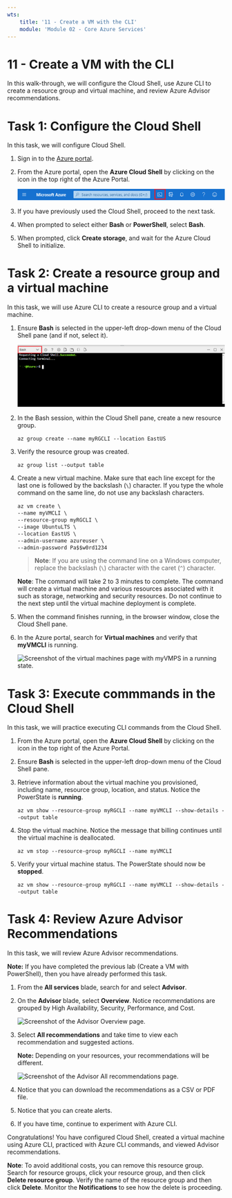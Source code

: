 ```yaml
---
wts:
    title: '11 - Create a VM with the CLI'
    module: 'Module 02 - Core Azure Services'
---
```

# 11 - Create a VM with the CLI

In this walk-through, we will configure the Cloud Shell, use Azure CLI to create a resource group and virtual machine, and review Azure Advisor recommendations. 

# Task 1: Configure the Cloud Shell

In this task, we will configure Cloud Shell. 

1. Sign in to the [Azure portal](https://portal.azure.com).

2. From the Azure portal, open the **Azure Cloud Shell** by clicking on the icon in the top right of the Azure Portal.

    ![Screenshot of Azure Portal Azure Cloud Shell icon.](../images/1002.png)

3. If you have previously used the Cloud Shell, proceed to the next task. 

4. When prompted to select either **Bash** or **PowerShell**, select **Bash**. 

5. When prompted, click **Create storage**, and wait for the Azure Cloud Shell to initialize. 

# Task 2: Create a resource group and a virtual machine

In this task, we will use Azure CLI to create a resource group and a virtual machine.  

1. Ensure **Bash** is selected in the upper-left drop-down menu of the Cloud Shell pane (and if not, select it).

    ![Screenshot of Azure Portal Azure Cloud Shell with the Bash dropdown highlighted.](../images/1002a.png)

2. In the Bash session, within the Cloud Shell pane, create a new resource group. 

    ```cli
    az group create --name myRGCLI --location EastUS
    ```

3. Verify the resource group was created.

    ```cli
    az group list --output table
    ```

4. Create a new virtual machine. Make sure that each line except for the last one is followed by the backslash (`\`) character. If you type the whole command on the same line, do not use any backslash characters. 

    ```cli
    az vm create \
    --name myVMCLI \
    --resource-group myRGCLI \
    --image UbuntuLTS \
    --location EastUS \
    --admin-username azureuser \
    --admin-password Pa$$w0rd1234
    ```

    >**Note**: If you are using the command line on a Windows computer, replace the backslash (`\`) character with the caret (`^`) character.
    
    **Note**: The command will take 2 to 3 minutes to complete. The command will create a virtual machine and various resources associated with it such as storage, networking and security resources. Do not continue to the next step until the virtual machine deployment is complete. 

5. When the command finishes running, in the browser window, close the Cloud Shell pane.

6. In the Azure portal, search for **Virtual machines** and verify that **myVMCLI** is running.

    ![Screenshot of the virtual machines page with myVMPS in a running state.](../images/1101.png)


# Task 3: Execute commmands in the Cloud Shell

In this task, we will practice executing CLI commands from the Cloud Shell. 

1. From the Azure portal, open the **Azure Cloud Shell** by clicking on the icon in the top right of the Azure Portal.

2. Ensure **Bash** is selected in the upper-left drop-down menu of the Cloud Shell pane.

3. Retrieve information about the virtual machine you provisioned, including name, resource group, location, and status. Notice the PowerState is **running**.

    ```cli
    az vm show --resource-group myRGCLI --name myVMCLI --show-details --output table 
    ```

4. Stop the virtual machine. Notice the message that billing continues until the virtual machine is deallocated. 

    ```cli
    az vm stop --resource-group myRGCLI --name myVMCLI
    ```

5. Verify your virtual machine status. The PowerState should now be **stopped**.

    ```cli
    az vm show --resource-group myRGCLI --name myVMCLI --show-details --output table 
    ```

# Task 4: Review Azure Advisor Recommendations

In this task, we will review Azure Advisor recommendations.

   **Note:** If you have completed the previous lab (Create a VM with PowerShell), then you have already performed this task. 

1. From the **All services** blade, search for and select **Advisor**. 

2. On the **Advisor** blade, select **Overview**. Notice recommendations are grouped by High Availability, Security, Performance, and Cost. 

    ![Screenshot of the Advisor Overview page. ](../images/1103.png)

3. Select **All recommendations** and take time to view each recommendation and suggested actions. 

    **Note:** Depending on your resources, your recommendations will be different. 

    ![Screenshot of the Advisor All recommendations page. ](../images/1104.png)

4. Notice that you can download the recommendations as a CSV or PDF file. 

5. Notice that you can create alerts. 

6. If you have time, continue to experiment with Azure CLI. 

Congratulations! You have configured Cloud Shell, created a virtual machine using Azure CLI, practiced with Azure CLI commands, and viewed Advisor recommendations.

**Note**: To avoid additional costs, you can remove this resource group. Search for resource groups, click your resource group, and then click **Delete resource group**. Verify the name of the resource group and then click **Delete**. Monitor the **Notifications** to see how the delete is proceeding.
